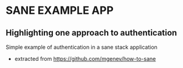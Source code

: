 # SANE EXAMPLE APP
## Highlighting one approach to authentication

Simple example of authentication in a sane stack application

* extracted from https://github.com/mgenev/how-to-sane
